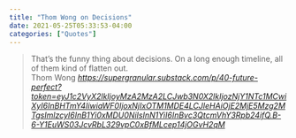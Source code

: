 ```yaml
---
title: "Thom Wong on Decisions"
date: 2021-05-25T05:33:53-04:00
categories: ["Quotes"]
---
```



<blockquote class="quoteback" darkmode="" data-title="40. Future perfect" data-author="Thom Wong" cite="https://supergranular.substack.com/p/40-future-perfect?token=eyJ1c2VyX2lkIjoyMzA2MzA2LCJwb3N0X2lkIjozNjY1NTc1MCwiXyI6InBHTmY4IiwiaWF0IjoxNjIxOTM1MDE4LCJleHAiOjE2MjE5Mzg2MTgsImlzcyI6InB1Yi0xMDU0NiIsInN1YiI6InBvc3QtcmVhY3Rpb24ifQ.B-6-Y1EuWS03JcvRbL329vpC0xBfMLcep14jOGvH2qM">
That’s the funny thing about decisions. On a long enough timeline, all of them kind of flatten out.
<footer>Thom Wong<cite> <a href="https://supergranular.substack.com/p/40-future-perfect?token=eyJ1c2VyX2lkIjoyMzA2MzA2LCJwb3N0X2lkIjozNjY1NTc1MCwiXyI6InBHTmY4IiwiaWF0IjoxNjIxOTM1MDE4LCJleHAiOjE2MjE5Mzg2MTgsImlzcyI6InB1Yi0xMDU0NiIsInN1YiI6InBvc3QtcmVhY3Rpb24ifQ.B-6-Y1EuWS03JcvRbL329vpC0xBfMLcep14jOGvH2qM">https://supergranular.substack.com/p/40-future-perfect?token=eyJ1c2VyX2lkIjoyMzA2MzA2LCJwb3N0X2lkIjozNjY1NTc1MCwiXyI6InBHTmY4IiwiaWF0IjoxNjIxOTM1MDE4LCJleHAiOjE2MjE5Mzg2MTgsImlzcyI6InB1Yi0xMDU0NiIsInN1YiI6InBvc3QtcmVhY3Rpb24ifQ.B-6-Y1EuWS03JcvRbL329vpC0xBfMLcep14jOGvH2qM</a></cite></footer>
</blockquote><script note="" src="https://cdn.jsdelivr.net/gh/Blogger-Peer-Review/quotebacks@1/quoteback.js"></script>

<!--more-->
